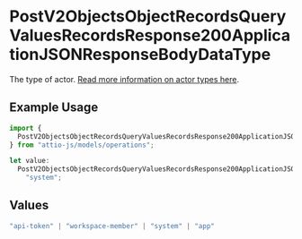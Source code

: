 # PostV2ObjectsObjectRecordsQueryValuesRecordsResponse200ApplicationJSONResponseBodyDataType

The type of actor. [Read more information on actor types here](/docs/actors).

## Example Usage

```typescript
import {
  PostV2ObjectsObjectRecordsQueryValuesRecordsResponse200ApplicationJSONResponseBodyDataType,
} from "attio-js/models/operations";

let value:
  PostV2ObjectsObjectRecordsQueryValuesRecordsResponse200ApplicationJSONResponseBodyDataType =
    "system";
```

## Values

```typescript
"api-token" | "workspace-member" | "system" | "app"
```